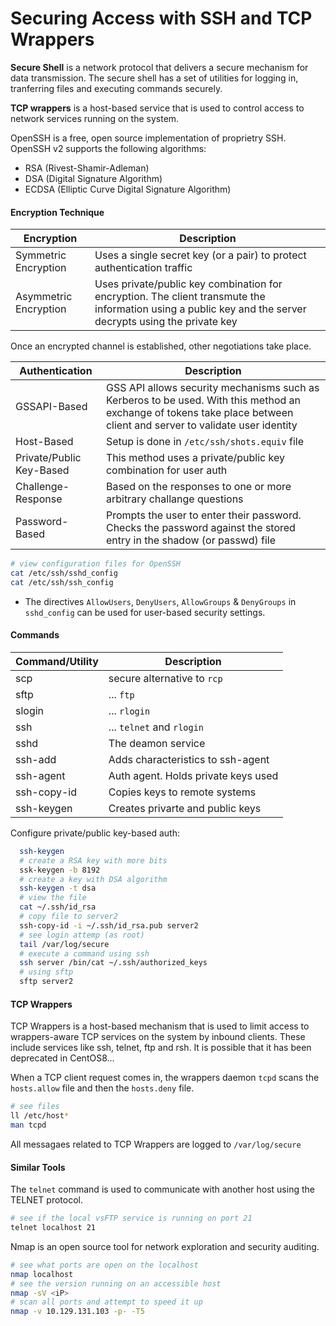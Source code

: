 # Securing Access with SSH and TCP Wrappers

**Secure Shell** is a network protocol that delivers a secure mechanism for data transmission. The secure shell has a set of utilities for logging in, tranferring files and executing commands securely. 

**TCP wrappers** is a host-based service that is used to control access to network services running on the system. 

OpenSSH is a free, open source implementation of proprietry SSH. OpenSSH v2 supports the following algorithms:
* RSA (Rivest-Shamir-Adleman)
* DSA (Digital Signature Algorithm)
* ECDSA (Elliptic Curve Digital Signature Algorithm)

#### Encryption Technique

|  Encryption | Description | 
| --- | --- | 
| Symmetric Encryption   | Uses a single secret key (or a pair) to protect authentication traffic | 
|  Asymmetric Encryption | Uses private/public key combination for encryption. The client transmute the information using a public key and the server decrypts using the private key | 

Once an encrypted channel is established, other negotiations take place. 

|  Authentication | Description | 
| --- | --- | 
|  GSSAPI-Based | GSS API allows security mechanisms such as Kerberos to be used. With this method an exchange of tokens take place between client and server to validate user identity  | 
| Host-Based | Setup is done in `/etc/ssh/shots.equiv` file | 
| Private/Public Key-Based | This method uses a private/public key combination for user auth |
| Challenge-Response| Based on the responses to one or more arbitrary challange questions |
| Password-Based | Prompts the user to enter their password. Checks the password against the stored entry in the shadow (or passwd) file | 

``` bash
# view configuration files for OpenSSH
cat /etc/ssh/sshd_config
cat /etc/ssh/ssh_config
```

* The directives `AllowUsers`, `DenyUsers`, `AllowGroups` & `DenyGroups` in `sshd_config` can be used for user-based security settings.

#### Commands 

| Command/Utility | Description | 
| --- | --- |
| scp |  secure alternative to `rcp`|
| sftp |   ... `ftp` |
| slogin |   ... `rlogin`  |
| ssh |  ... `telnet` and `rlogin` |
| sshd | The deamon service | 
| ssh-add | Adds characteristics to ssh-agent |
| ssh-agent |  Auth agent. Holds private keys used |
| ssh-copy-id | Copies keys to remote systems  |
| ssh-keygen | Creates privarte and public keys |

Configure private/public key-based auth: 

```bash
  ssh-keygen
  # create a RSA key with more bits
  ssk-keygen -b 8192
  # create a key with DSA algorithm
  ssh-keygen -t dsa
  # view the file
  cat ~/.ssh/id_rsa
  # copy file to server2
  ssh-copy-id -i ~/.ssh/id_rsa.pub server2
  # see login attemp (as root)
  tail /var/log/secure
  # execute a command using ssh
  ssh server /bin/cat ~/.ssh/authorized_keys
  # using sftp 
  sftp server2
```

#### TCP Wrappers

TCP Wrappers is a host-based mechanism that is used to limit access to wrappers-aware TCP services on the system by inbound clients. These include services like ssh, telnet, ftp and rsh. It is possible that it has been deprecated in CentOS8...

When a TCP client request comes in, the wrappers daemon `tcpd` scans the `hosts.allow` file and then the `hosts.deny` file.

```bash
# see files 
ll /etc/host*
man tcpd
```

All messagaes related to TCP Wrappers are logged to `/var/log/secure`

#### Similar Tools

The `telnet` command is used to communicate with another host using the TELNET protocol. 

```bash
# see if the local vsFTP service is running on port 21
telnet localhost 21
```

Nmap is an open source tool for network exploration and security auditing. 

```bash
# see what ports are open on the localhost
nmap localhost
# see the version running on an accessible host
nmap -sV <iP>
# scan all ports and attempt to speed it up 
nmap -v 10.129.131.103 -p- -T5
````
